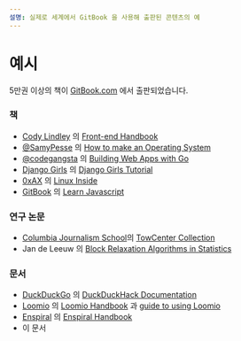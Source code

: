 ```yaml
---
설명: 실제로 세계에서 GitBook 을 사용해 출판된 콘텐츠의 예
---
```


# 예시

5만권 이상의 책이 [GitBook.com](https://www.gitbook.com/explore) 에서 출판되었습니다.

### 책

- [Cody Lindley](http://codylindley.com) 의 [Front-end Handbook](https://www.gitbook.com/book/frontendmasters/front-end-handbook/details)
- [@SamyPesse](https://github.com/SamyPesse) 의 [How to make an Operating System](https://www.gitbook.com/book/samypesse/how-to-create-an-operating-system/details)
- [@codegangsta](https://github.com/codegangsta) 의 [Building Web Apps with Go](https://www.gitbook.com/book/codegangsta/building-web-apps-with-go/details)
- [Django Girls](https://djangogirls.org) 의 [Django Girls Tutorial](http://tutorial.djangogirls.org/en/index.html)
- [0xAX](https://twitter.com/0xAX) 의 [Linux Inside](https://www.gitbook.com/book/0xax/linux-insides/details)
- [GitBook](https://twitter.com/GitbookIO) 의 [Learn Javascript](https://www.gitbook.com/book/gitbookio/javascript/details)

### 연구 논문

- [Columbia Journalism School](http://www.journalism.columbia.edu/)의 [TowCenter Collection](https://www.gitbook.com/@towcenter)
- Jan de Leeuw 의 [Block Relaxation Algorithms in Statistics](https://www.gitbook.com/@jandeleeuw)

### 문서

- [DuckDuckGo](https://duckduckgo.com/about) 의 [DuckDuckHack Documentation](http://docs.duckduckhack.com)
- [Loomio](https://www.loomio.org/) 의 [Loomio Handbook](http://loomio.coop/) 과 [guide to using Loomio](https://loomio.gitbooks.io/manual/content/en/index.html)
- [Enspiral](http://enspiral.com/) 의 [Enspiral Handbook](http://handbook.enspiral.com/)
- 이 문서
